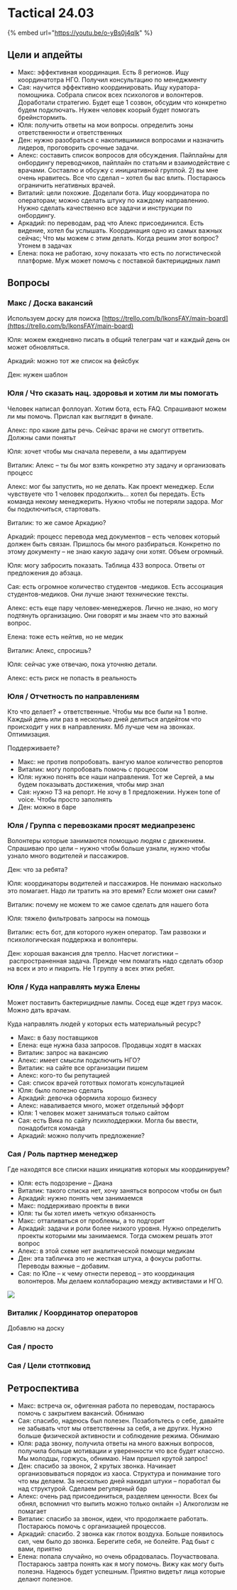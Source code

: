 # Tactical 24.03

{% embed url="https://youtu.be/o-yBs0j4qIk" %}

## Цели и апдейты

* Макс: эффективная координация. Есть 8 регионов. Ищу координатотра НГО. Получил консультацию по менеджменту
* Сая: научится эффективно координировать. Ищу куратора-помощника. Собрала список всех психологов и волонтеров. Доработали стратегию. Будет еще 1 созвон, обсудим что конкретно будем подключать. Нужен человек коорый будет помогать брейнстормить.
* Юля: получить ответы на мои вопросы. определить зоны ответственности и ответственных
* Ден: нужно разобраться с накопившимися вопросами и назначить лидеров, проговорить срочные задачи.
* Алекс: составить список вопросов для обсуждения. Пайплайны для онбордингу переводчиков, пайплайн по статьям и взаимодействие с врачами. Составлю и обсужу с инициативной группой. 2\) вы мне очень нравитесь. Все что сделал – хотел бы вас влить. Постараюсь ограничить негативных врачей.
* Виталий: цели похожие. Доделали бота. Ищу координатора по операторам; можно сделать штуку по каждому направлению. Нужно сделать качественно все задачи и инструкции по онбордингу.
* Аркадий: по переводам, рад что Алекс присоединился. Есть видение, хотел бы услышать. Координация одно из самых важных сейчас; Что мы можем с этим делать. Когда решим этот вопрос? Утонем в задачах
* Елена: пока не работаю, хочу показать что есть по логистической платформе. Муж может помочь с поставкой бактерицидных ламп

## Вопросы

### Макс / Доска вакансий

Используем доску для поиска [https://trello.com/b/IkonsFAY/main-board](https://trello.com/b/IkonsFAY/main-board)

Юля: можем ежедневно писать в общий телеграм чат и каждый день он может обновляться.

Аркадий: можно тот же список на фейсбук

Ден: нужен шаблон

### Юля / Что сказать нац. здоровья и хотим ли мы помогать

Человек написал фоллоуап. Хотим бота, есть FAQ. Спрашивают можем ли мы помочь. Прислал как выглядит в финале.

Алекс: про какие даты речь. Сейчас врачи не смогут оттветить. Должны сами понятьт

Юля: хочет чтобы мы сначала перевели, а мы адаптируем

Виталик: Алекс – ты бы мог взять конкретно эту задачу и организовать процесс

Алекс: мог бы запустить, но не делать. Как проект менеджер. Если чувствуете что 1 человек продолжить... хотел бы передать. Есть команда некому менеджерить. Нужно чтобы не потеряли задора. Мог бы подключиться, стартовать.

Виталик: то же самое Аркадию?

Аркадий: процесс перевода мед документов – есть человек который должен быть связан. Пришлось бы много разбираться. Конкретно по этому документу – не знаю какую задачу они хотят. Объем огромный.

Юля: могу забросить показать. Таблица 433 вопроса. Ответы от предложения до абзаца.

Сая: есть огромное количество студентов -медиков. Есть ассоциация студентов-медиков. Они лучше знают технические тексты.

Алекс: есть еще пару человек-менеджеров. Лично не.знаю, но могу подтянуть организацию. Они говорят и мы знаем что это важный вопрос. 

Елена: тоже есть нейтив, но не медик

Виталик: Алекс, спросишь?

Юля: сейчас уже отвечаю, пока уточняю детали.

Алекс: есть риск не попасть в реальность

### Юля / Отчетность по направлениям

Кто что делает? + ответственные. Чтобы мы все были на 1 волне. Каждый день или раз в несколько дней делиться апдейтом что происходит у них в направлениях. Мб лучше чем на звонках. Оптимизация.

Поддерживаете?

* Макс: не против попробовать. вангую малое количество репортов
* Виталик: могу попробовать помочь с процессом
* Юля: нужно понять все наши направления. Тот же Сергей, а мы будем показывать достижения, чтобы мир знал
* Сая: нужно ТЗ на репорт. Не хочу в 1 предложении. Нужен tone of voice. Чтобы просто заполнять
* Ден: можно в баре

### Юля / Группа с перевозками просят медиапрезенс

Волонтеры которые занимаются помощью людям с движением. Спрашиваю про цели – нужно чтобы больше узнали, нужно чтобы узнало много водителей и пассажиров. 

Ден: что за ребята?

Юля: координаторы водителей и пассажиров. Не понимаю насколько это помагает. Надо ли тратить на это время? Если может они сами?

Виталик: почему не можем то же самое сделать для нашего бота

Юля: тяжело фильтровать запросы на помощь

Виталик: есть бот, для которого нужен оператор. Там развозки и психологическая поддержка и волонтеры. 

Ден: хорошая вакансия для трелло. Насчет логистики – распространенная задача. Прежде чем помагать надо сделать обзор на всех и это и пиарить. Не 1 группу а всех этих ребят.

### Юля / Куда направлять мужа Елены

Может поставить бактерицидные лампы. Сосед еще ждет груз масок. Можно дать врачам.

Куда направлять людей у которых есть материальный ресурс?

* Макс: в базу поставщиков
* Елена: еще нужна база запросов. Продавцы ходят в масках
* Виталик: запрос на вакансию
* Алекс: имеет смысли подключить НГО?
* Виталик: на сайте все организации пишем
* Алекс: кого-то бы  репутацией
* Сая: список врачей гототвых помогать консультацией
* Юля: было полезно сделать 
* Аркадий: девочка оформила хорошо бизнесу
* Алекс: наваливается много, может отдельный эффорт
* Юля: 1 человек может заниматься только сайтом
* Сая: есть Вика по сайту психподдержки. Могла бы ввести, понадобится команда
* Аркадий: можно получить предложение?

### Сая / Роль партнер менеджер

Где находятся все списки наших инициатив которых мы координируем?

* Юля: есть подозрение – Диана
* Виталик: такого списка нет, хочу заняться вопросом чтобы он был
* Аркадий: нужно понять чем занимаемся 
* Макс: поддерживаю проекты в вики
* Юля: ты бы хотел иметь четкую обязанность
* Макс: отталиваться от проблемы, а то подгорит
* Аркадий: задачи и роли более низкого уровня. Нужно определить проекты которыми мы занимаемся. Тогда сможем решать этот вопрос
* Алекс: в этой схеме нет аналитической помощи медикам
* Ден: эта табличка это не жесткая штука, а фокусы работты. Переводы важные – добавим.
* Сая: по Юле – к чему отнести перевод – это координация волонтеров. Мы делаем коллаборацию между активистами и НГО.

![](../.gitbook/assets/image%20%284%29.png)

### Виталик / Координатор операторов

Добавлю на доску

### Сая / просто



### Сая / Цели стотпковид 



## Ретроспектива

* Макс: встреча ок, офигенная работа по переводам, постараюсь помочь с закрытием вакансий. Обнимаю
* Сая: спасибо, надеюсь был полезен. Позаботьтесь о себе, давайте не забывать чтот мы ответственны за себя, а не других. Нужно больше физической активности и соблюдение режима. Обнимаю
* Юля: рада звонку, получила ответы на много важных вопросов, получила больше мотивации и уверенности что все будет классно. Мы молодцы, горжусь, обнимаю. Нам пришел крутой запрос!
* Ден: спасибо за звонок, 2 крутых звонка. Начинает организовываться порядок из хаоса. Структура и понимание того что мы делаем. За несколько дней накидал штуки – поработал бы над структурой. Сделаем регулярный бар
* Алекс: очень рад присоединиться, разделяем ценности. Всех бы обнял, вспомнил что выпить можно только онлайн =\) Алкоголизм не помагает
* Виталик: спасибо за звонок, идеи, что продолжаете работать. Постараюсь помочь с организацией процессов. 
* Аркадий: спасибо. 2 звонка как глоток воздуха. Больше появилось сил, чем было до звонка. Берегите себя, не болейте. Рад быьт с вами, приятно
* Елена: попала случайно, но очень обрадовалась. Поучаствовала. Постараюсь завтра понять как я могу помочь. Вижу как могу быть полезна. Надеюсь будет успешным. Приятно видетьт лица которые делают полезное.

